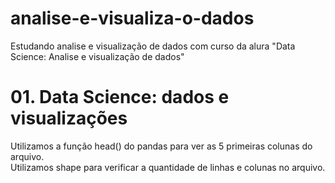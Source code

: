 # analise-e-visualiza-o-dados
Estudando analise e visualização de dados com curso da alura "Data Science:  Analise e visualização de dados"

<h1>01. Data Science: dados e visualizações</h1>
Utilizamos a função head() do pandas para ver as 5 primeiras colunas do arquivo.
</br>
Utilizamos shape para verificar a quantidade de linhas e colunas no arquivo.
